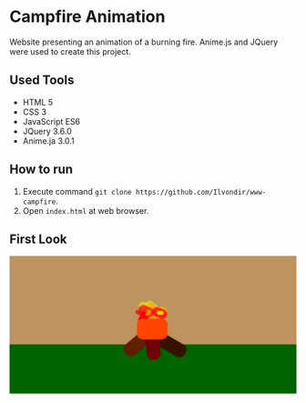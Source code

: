 # Campfire Animation
Website presenting an animation of a burning fire. Anime.js and JQuery were used to create this project.

## Used Tools
- HTML 5
- CSS 3
- JavaScript ES6
- JQuery 3.6.0
- Anime.ja 3.0.1

## How to run
1. Execute command `git clone https://github.com/Ilvondir/www-campfire`.
2. Open `index.html` at web browser.

## First Look
![firstlook](img/firstlook.png?raw=true)
